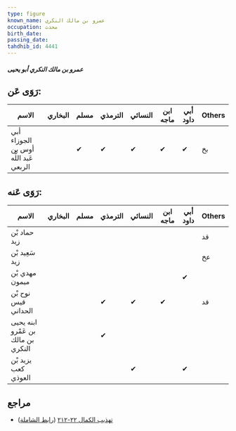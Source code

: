 ```yaml
---
type: figure
known_name: عمرو بن مالك النكري
occupation: محدث
birth_date:
passing_date:
tahdhib_id: 4441
---
```

##### عمرو بن مالك النكري أبو يحيى

## رَوَى عَن:
| الاسم                                 | البخاري | مسلم | الترمذي | النسائي | ابن ماجه | أبي داود | Others |
| ------------------------------------- | ------- | ---- | ------- | ------- | -------- | -------- | ------ |
| أبي الجوزاء أوس بن عَبد اللَّه الربعي |         | ✔    | ✔       | ✔       | ✔        | ✔        | بخ     |
## رَوَى عَنه:
| الاسم                              | البخاري | مسلم | الترمذي | النسائي | ابن ماجه | أبي داود | Others |
| ---------------------------------- | ------- | ---- | ------- | ------- | -------- | -------- | ------ |
| حماد بْن زيد                       |         |      |         |         |          |          | قد     |
| سَعِيد بْن زيد                     |         |      |         |         |          |          | عخ     |
| مهدي بْن ميمون                     |         |      |         |         |          | ✔        |        |
| نوح بْن قيس الحداني                |         |      | ✔       | ✔       | ✔        |          | قد     |
| ابنه يحيى بن عَمْرو بن مالك النكري |         |      | ✔       |         |          |          |        |
| يزيد بْن كعب العوذي                |         |      |         | ✔       |          | ✔        |        |
## مراجع
- [تهذيب الكمال ٢٢-٢١٢](obsidian://open?vault=Tahdhib-al-Kamal&file=Figures/٤٤٤١-عمرو%20بن%20مالك%20النكري%20أبو%20يحيى) ([رابط الشاملة](https://shamela.ws/book/3722/11465))